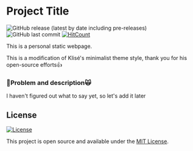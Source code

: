 # Project Title

![GitHub release (latest by date including pre-releases)](https://img.shields.io/github/v/release/xuniwaxia/xuniwaxia.github.io?include_prereleases)
![GitHub last commit](https://img.shields.io/github/last-commit/xuniwaxia/xuniwaxia.github.io)    [![HitCount](https://hits.dwyl.com/xuniwaxia/xuniwaxiagithubio.svg?style=flat&show=unique)](http://hits.dwyl.com/xuniwaxia/xuniwaxiagithubio)

This is a personal static webpage.

This is a modification of Klisé's minimalist theme style, thank you for his open-source efforts👍

### 🤔Problem and description🙀

I haven't figured out what to say yet, so let's add it later

## License

[![License](https://camo.githubusercontent.com/a3adc58d4ebc9c6a6d6ab43a518268a9751d701f37d1697ac40ee73f6a9bbaa4/68747470733a2f2f696d672e736869656c64732e696f2f62616467652f6c6963656e73652d4d49542d79656c6c6f77)](https://camo.githubusercontent.com/a3adc58d4ebc9c6a6d6ab43a518268a9751d701f37d1697ac40ee73f6a9bbaa4/68747470733a2f2f696d672e736869656c64732e696f2f62616467652f6c6963656e73652d4d49542d79656c6c6f77)

This project is open source and available under the [MIT License](LICENSE).


